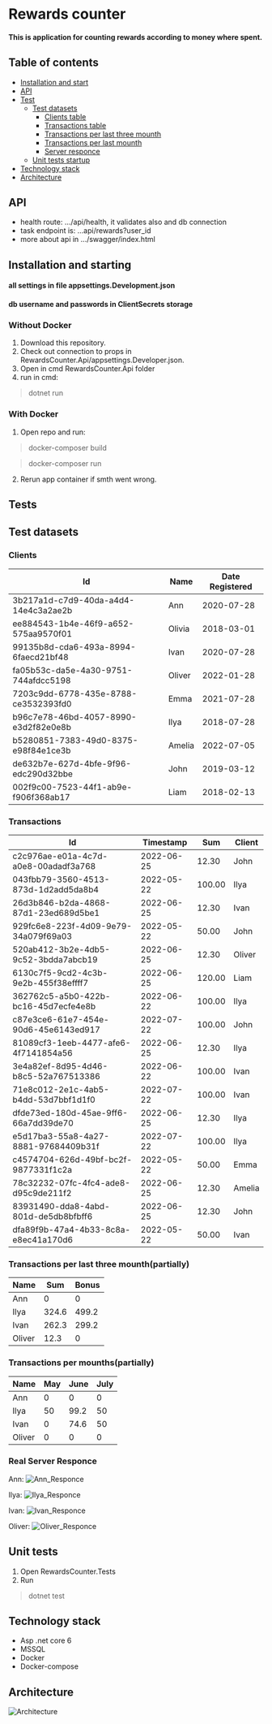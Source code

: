 # Rewards counter

#### This is application for counting rewards according to money where spent.

## Table of contents

* [Installation and start](#installation-and-starting)
* [API](#api)
* [Test](#tests)
  * [Test datasets](#test-datasets)
    * [Clients table](#clients)
    * [Transactions table](#transactions)
    * [Transactions per last three mounth](#transactions-per-last-three-mounthpartially)
    * [Transactions per last mounth](#transactions-per-mounthspartially)
    * [Server responce](#real-server-responce)
  * [Unit tests startup](#unit-tests)
* [Technology stack](#technology-stack)
* [Architecture](#architecture)
    
## API

* health route: .../api/health, it validates also and db connection
* task endpoint is: ...api/rewards?user_id
* more about api in .../swagger/index.html

## Installation and starting

#### all settings in file appsettings.Development.json
#### db username and passwords in ClientSecrets storage

### Without Docker

1. Download this repository.
2. Check out connection to props in RewardsCounter.Api/appsettings.Developer.json.
3. Open in cmd RewardsCounter.Api folder
4. run in cmd:  
>dotnet run

### With Docker

1. Open repo and run:
> docker-composer build

> docker-composer run

2. Rerun app container if smth went wrong.

## Tests

## Test datasets
### Clients

|Id                                  |Name  | Date Registered |
|------------------------------------|------|-----------------|
|3b217a1d-c7d9-40da-a4d4-14e4c3a2ae2b|Ann   | 2020-07-28      |
|ee884543-1b4e-46f9-a652-575aa9570f01|Olivia| 2018-03-01      |
|99135b8d-cda6-493a-8994-6faecd21bf48|Ivan  | 2020-07-28      |
|fa05b53c-da5e-4a30-9751-744afdcc5198|Oliver| 2022-01-28      |
|7203c9dd-6778-435e-8788-ce3532393fd0|Emma  | 2021-07-28      |
|b96c7e78-46bd-4057-8990-e3d2f82e0e8b|Ilya  | 2018-07-28      |
|b5280851-7383-49d0-8375-e98f84e1ce3b|Amelia| 2022-07-05      |
|de632b7e-627d-4bfe-9f96-edc290d32bbe|John  | 2019-03-12      |
|002f9c00-7523-44f1-ab9e-f906f368ab17|Liam  | 2018-02-13      |

### Transactions
|Id                                  |Timestamp |Sum   |Client|
|------------------------------------|----------|------|------|
|c2c976ae-e01a-4c7d-a0e8-00adadf3a768|2022-06-25|12.30 |John|
|043fbb79-3560-4513-873d-1d2add5da8b4|2022-05-22|100.00|Ilya|
|26d3b846-b2da-4868-87d1-23ed689d5be1|2022-06-25|12.30 |Ivan|
|929fc6e8-223f-4d09-9e79-34a079f69a03|2022-05-22|50.00 |John|
|520ab412-3b2e-4db5-9c52-3bdda7abcb19|2022-06-25|12.30 |Oliver|
|6130c7f5-9cd2-4c3b-9e2b-455f38effff7|2022-06-25|120.00|Liam|
|362762c5-a5b0-422b-bc16-45d7ecfe4e8b|2022-06-22|100.00|Ilya|
|c87e3ce6-61e7-454e-90d6-45e6143ed917|2022-07-22|100.00|John|
|81089cf3-1eeb-4477-afe6-4f7141854a56|2022-06-25|12.30 |Ilya|
|3e4a82ef-8d95-4d46-b8c5-52a767513386|2022-06-22|100.00|Ivan|
|71e8c012-2e1c-4ab5-b4dd-53d7bbf1d1f0|2022-07-22|100.00|Ivan|
|dfde73ed-180d-45ae-9ff6-66a7dd39de70|2022-06-25|12.30 |Ilya|
|e5d17ba3-55a8-4a27-8881-97684409b31f|2022-07-22|100.00|Ilya|
|c4574704-626d-49bf-bc2f-9877331f1c2a|2022-05-22|50.00 |Emma|
|78c32232-07fc-4fc4-ade8-d95c9de211f2|2022-06-25|12.30 |Amelia|
|83931490-dda8-4abd-801d-de5db8bfbff6|2022-06-25|12.30 |John|
|dfa89f9b-47a4-4b33-8c8a-e8ec41a170d6|2022-05-22|50.00 |Ivan|

### Transactions per last three mounth(partially)
| Name     | Sum   | Bonus  |
|----------|-------|--------|
| Ann      | 0     | 0      |
| Ilya     | 324.6 | 499.2  |
| Ivan     | 262.3 | 299.2  |
| Oliver   | 12.3  | 0      |

### Transactions per mounths(partially)


| Name     | May | June     | July |
|----------|-----|----------|------|
| Ann      | 0   | 0        | 0    |
| Ilya     | 50  | 99.2     | 50   |
| Ivan     | 0   | 74.6     | 50   |
| Oliver   | 0   | 0        | 0    |


### Real Server Responce
Ann:
![Ann_Responce](img/Ann_Api_Answer.jpg)

Ilya:
![Ilya_Responce](img/Ilya_Api_Answer.jpg)

Ivan:
![Ivan_Responce](img/Ivan_Api_Answer.jpg)

Oliver:
![Oliver_Responce](img/Oliver_Api_Answer.jpg)


## Unit tests

1. Open RewardsCounter.Tests
2. Run 
> dotnet test


## Technology stack
* Asp .net core 6
* MSSQL
* Docker
* Docker-compose

## Architecture
![Architecture](img/scheme.jpg)


